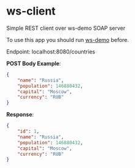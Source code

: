 # ws-client
Simple REST client over ws-demo SOAP server

To use this app you should run [ws-demo](https://github.com/EugeneVanchugov/ws-demo) before. 

Endpoint: localhost:8080/countries

**POST Body Example**: 
```json
{
    "name": "Russia",
    "population": 146880432,
    "capital": "Moscow",
    "currency": "RUB"
}
```

**Response**:
```json
{
    "id": 1,
    "name": "Russia",
    "population": 146880432,
    "capital": "Moscow",
    "currency": "RUB"
}
```
